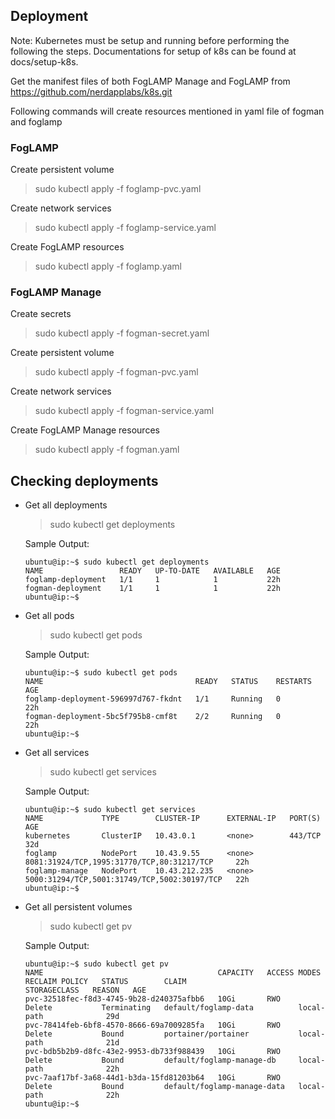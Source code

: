 ## Deployment

Note: Kubernetes must be setup and running before performing the following the steps. Documentations for setup of k8s can be found at docs/setup-k8s.

Get the manifest files of both FogLAMP Manage and FogLAMP from https://github.com/nerdapplabs/k8s.git

Following commands will create resources mentioned in yaml file of fogman and foglamp

### FogLAMP

Create persistent volume
> sudo kubectl apply -f foglamp-pvc.yaml

Create network services
> sudo kubectl apply -f foglamp-service.yaml

Create FogLAMP resources
> sudo kubectl apply -f foglamp.yaml

### FogLAMP Manage

Create secrets
> sudo kubectl apply -f fogman-secret.yaml

Create persistent volume
> sudo kubectl apply -f fogman-pvc.yaml

Create network services
> sudo kubectl apply -f fogman-service.yaml

Create FogLAMP Manage resources
> sudo kubectl apply -f fogman.yaml


## Checking deployments

- Get all deployments
  > sudo kubectl get deployments

    Sample Output:
    ```
    ubuntu@ip:~$ sudo kubectl get deployments
    NAME                 READY   UP-TO-DATE   AVAILABLE   AGE
    foglamp-deployment   1/1     1            1           22h
    fogman-deployment    1/1     1            1           22h
    ubuntu@ip:~$ 
    ```

- Get all pods
  > sudo kubectl get pods

    Sample Output:
    ```
    ubuntu@ip:~$ sudo kubectl get pods
    NAME                                  READY   STATUS    RESTARTS   AGE
    foglamp-deployment-596997d767-fkdnt   1/1     Running   0          22h
    fogman-deployment-5bc5f795b8-cmf8t    2/2     Running   0          22h
    ubuntu@ip:~$ 
    ```

- Get all services
  > sudo kubectl get services

    Sample Output:
    ```
    ubuntu@ip:~$ sudo kubectl get services
    NAME             TYPE        CLUSTER-IP      EXTERNAL-IP   PORT(S)                                        AGE
    kubernetes       ClusterIP   10.43.0.1       <none>        443/TCP                                        32d
    foglamp          NodePort    10.43.9.55      <none>        8081:31924/TCP,1995:31770/TCP,80:31217/TCP     22h
    foglamp-manage   NodePort    10.43.212.235   <none>        5000:31294/TCP,5001:31749/TCP,5002:30197/TCP   22h
    ubuntu@ip:~$ 
    ```

- Get all persistent volumes
  > sudo kubectl get pv

    Sample Output:
    ```
    ubuntu@ip:~$ sudo kubectl get pv
    NAME                                       CAPACITY   ACCESS MODES   RECLAIM POLICY   STATUS        CLAIM                         STORAGECLASS   REASON   AGE
    pvc-32518fec-f8d3-4745-9b28-d240375afbb6   10Gi       RWO            Delete           Terminating   default/foglamp-data          local-path              29d
    pvc-78414feb-6bf8-4570-8666-69a7009285fa   10Gi       RWO            Delete           Bound         portainer/portainer           local-path              21d
    pvc-bdb5b2b9-d8fc-43e2-9953-db733f988439   10Gi       RWO            Delete           Bound         default/foglamp-manage-db     local-path              22h
    pvc-7aaf17bf-3a68-44d1-b3da-15fd81203b64   10Gi       RWO            Delete           Bound         default/foglamp-manage-data   local-path              22h
    ubuntu@ip:~$ 
    ```







